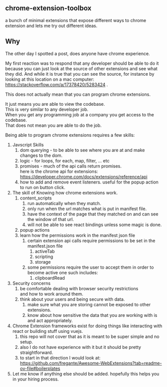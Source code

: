 ## chrome-extension-toolbox
a bunch of minimal extensions that expose different ways to chrome extension and lets me try out different ideas.

## Why
The other day I spotted a post, does anyone have chrome experience.

My first reaction was to respond that any developer should be able to do it because you can just look at the source of other extensions and see what they did. And while it is true that you can see the source, for instance by looking at this location on a mac computer: https://stackoverflow.com/a/17378420/5283424 .

This does not actually mean that you can program chrome extensions.

It just means you are able to view the codebase.  
This is very similar to any developer job.  
When you get any programming job at a company you get access to the codebase.  
That does not mean you are able to do the job.

Being able to program chrome extensions requires a few skills:
1. Javscript Skills  
   1. dom querying - to be able to see where you are at and make changes to the dom.  
   2. logic - for loops, for each,  map, filter, ... etc  
   3. promises - much of the api calls return promises.  
       here is the chrome api for extensions: https://developer.chrome.com/docs/extensions/reference/api
   4. how to add and remove event listeners. useful for the popup action to run on button click.
2. The skill of Knowing how chrome extensions work.  
   1. content_scripts  
      1. run automatically when they match.  
      2. only run when the url matches what is put in manifest file.  
      3. have the context of the page that they matched on and can see the window of that url.  
      4. will not be able to see react bindings unless some magic is done.  
   2. popup actions
   3. learn how the permissions work in the manifest json file  
      1. certain extension api calls require permissions to be set in the manifest.json file  
          1. activeTab  
          2. scripting  
          3. storage  
      2. some permissions require the user to accept them in order to become active one such includes:  
          1. clipboardRead  
3. Security concerns
   1. be comfortable dealing with browser security restrictions   
   and how to work around them.
   2. think about your users and being secure with data.
      1. make sure what you are storing cannot be exposed to other extensions.
      2. know about how sensitive the data that you are working with is and act appropriately.  
4. Chrome Extension frameworks exist for doing things like interacting with react or building stuff using vuejs.  
   1. this repo will not cover that as it is meant to be super simple and no setup.
   2. also I do not have experience with it but it should be pretty straightforward. 
   3. to start in that direction I would look at:  
https://github.com/fregante/Awesome-WebExtensions?tab=readme-ov-file#boilerplates
4. Let me know if anything else should be added. hopefully this helps you in your hiring process.
